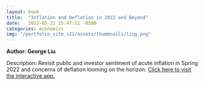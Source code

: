 ```yaml
---
layout: book
title:  "Inflation and Deflation in 2022 and Beyond"
date:   2022-05-22 15:47:21 -0500
categories: economics
img: "/portfolio_site_s22/assets/thumbnails/liug.png"
---
```


<b>Author: George Liu</b>

Description: Revisit public and investor sentiment of acute inflation in Spring 2022 and concerns of deflation
looming on the horizon.
<a href="https://george-liu-profile.shinyapps.io/Inflation_and_Deflation_in_2022_and_Beyond">Click here to visit the interactive app.</a>

[jekyll-docs]: https://jekyllrb.com/docs/home
[jekyll-gh]:   https://github.com/jekyll/jekyll
[jekyll-talk]: https://talk.jekyllrb.com/
